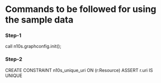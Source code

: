 # Commands to be followed for using the sample data

### Step-1

call n10s.graphconfig.init();

### Step-2

CREATE CONSTRAINT n10s_unique_uri ON (r:Resource) ASSERT r.uri IS UNIQUE


```python

```


```python

```


```python

```
